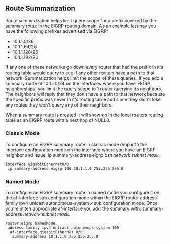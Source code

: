 ## Route Summarization

Route summarization helps limit query scope for a prefix covered by the summary route in the EIGRP routing domain. As an example lets say you have the following prefixes advertised via EIGRP:

* 10.1.1.0/26
* 10.1.1.64/26
* 10.1.1.128/26
* 10.1.1.192/26

If any one of these networks go down every router that had the prefix in it's routing table would query to see if any other routers have a path to that network. Summarization helps limit the scope of these queries. If you add a summary route of 10.1.1.0/24 on the interfaces where you have EIGRP neighborships, you limit the query scope to 1 router querying its neighbors. The neighbors will reply that they don't have a path to that network because the specific prefix was never in it's routing table and since they didn't lose any routes they won't query any of their neighbors.

When a summary route is created it will show up in the local routers routing table as an EIGRP route with a next hop of NULL0. 

### Classic Mode

To configure an EIGRP summary route in classic mode drop into the interface configuration mode on the interface where you have an EIGRP neighbor and issue: ip summary-address eigrp *asn* *network* *subnet mask*.

```
interface GigabitEthernet0/0
 ip summary-address eigrp 100 10.1.1.0 255.255.255.0
```
### Named Mode

To configure an EIGRP summary route in named mode you configure it on the af-interface sub configuration mode within the EIGRP router address-family ipv4 unicast autonomous-system *x* sub configuration mode. Once you're in teh appropriate af-interface you add the summary with: summary-address *network* *subnet mask*.

```
router eigrp NamedMode
 address-family ipv4 unicast autonomous-system 100
  af-interface gigabitEthernet 0/0
   summary-address 10.1.1.0 255.255.255.0
```
